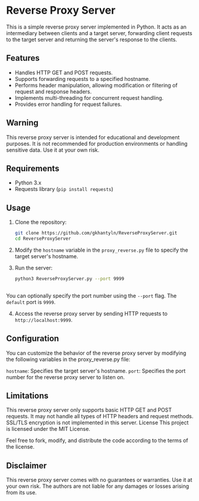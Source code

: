 # Reverse Proxy Server

This is a simple reverse proxy server implemented in Python. It acts as an intermediary between clients and a target server, forwarding client requests to the target server and returning the server's response to the clients.

## Features

- Handles HTTP GET and POST requests.
- Supports forwarding requests to a specified hostname.
- Performs header manipulation, allowing modification or filtering of request and response headers.
- Implements multi-threading for concurrent request handling.
- Provides error handling for request failures.

## Warning

This reverse proxy server is intended for educational and development purposes. It is not recommended for production environments or handling sensitive data. Use it at your own risk.

## Requirements

- Python 3.x
- Requests library (`pip install requests`)

## Usage

1. Clone the repository:

   ```bash
   git clone https://github.com/gkhantyln/ReverseProxyServer.git
   cd ReverseProxyServer

2. Modify the `hostname` variable in the `proxy_reverse.py` file to specify the target server's hostname.
3. Run the server:

   ```bash
   python3 ReverseProxyServer.py --port 9999
  
You can optionally specify the port number using the `--port` flag. The `default` port is `9999`.

4. Access the reverse proxy server by sending HTTP requests to `http://localhost:9999`.

## Configuration
You can customize the behavior of the reverse proxy server by modifying the following variables in the proxy_reverse.py file:

`hostname`: Specifies the target server's hostname.
`port`: Specifies the port number for the reverse proxy server to listen on.

## Limitations
This reverse proxy server only supports basic HTTP GET and POST requests.
It may not handle all types of HTTP headers and request methods.
SSL/TLS encryption is not implemented in this server.
License
This project is licensed under the MIT License.

Feel free to fork, modify, and distribute the code according to the terms of the license.

## Disclaimer
This reverse proxy server comes with no guarantees or warranties. Use it at your own risk. The authors are not liable for any damages or losses arising from its use.

